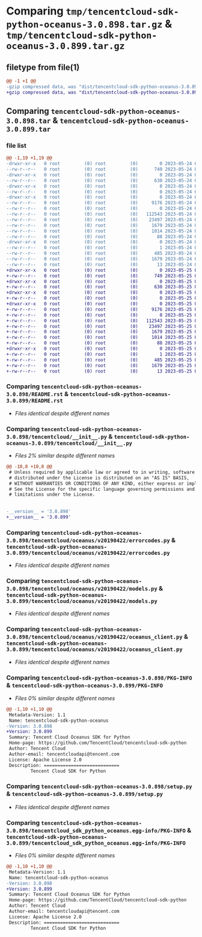 # Comparing `tmp/tencentcloud-sdk-python-oceanus-3.0.898.tar.gz` & `tmp/tencentcloud-sdk-python-oceanus-3.0.899.tar.gz`

## filetype from file(1)

```diff
@@ -1 +1 @@
-gzip compressed data, was "dist/tencentcloud-sdk-python-oceanus-3.0.898.tar", last modified: Wed May 24 02:02:53 2023, max compression
+gzip compressed data, was "dist/tencentcloud-sdk-python-oceanus-3.0.899.tar", last modified: Thu May 25 00:32:42 2023, max compression
```

## Comparing `tencentcloud-sdk-python-oceanus-3.0.898.tar` & `tencentcloud-sdk-python-oceanus-3.0.899.tar`

### file list

```diff
@@ -1,19 +1,19 @@
-drwxr-xr-x   0 root         (0) root         (0)        0 2023-05-24 02:02:53.000000 tencentcloud-sdk-python-oceanus-3.0.898/
--rw-r--r--   0 root         (0) root         (0)      749 2023-05-24 02:02:53.000000 tencentcloud-sdk-python-oceanus-3.0.898/README.rst
-drwxr-xr-x   0 root         (0) root         (0)        0 2023-05-24 02:02:53.000000 tencentcloud-sdk-python-oceanus-3.0.898/tencentcloud/
--rw-r--r--   0 root         (0) root         (0)      630 2023-05-24 02:02:53.000000 tencentcloud-sdk-python-oceanus-3.0.898/tencentcloud/__init__.py
-drwxr-xr-x   0 root         (0) root         (0)        0 2023-05-24 02:02:53.000000 tencentcloud-sdk-python-oceanus-3.0.898/tencentcloud/oceanus/
--rw-r--r--   0 root         (0) root         (0)        0 2023-05-24 02:02:53.000000 tencentcloud-sdk-python-oceanus-3.0.898/tencentcloud/oceanus/__init__.py
-drwxr-xr-x   0 root         (0) root         (0)        0 2023-05-24 02:02:53.000000 tencentcloud-sdk-python-oceanus-3.0.898/tencentcloud/oceanus/v20190422/
--rw-r--r--   0 root         (0) root         (0)     9176 2023-05-24 02:02:53.000000 tencentcloud-sdk-python-oceanus-3.0.898/tencentcloud/oceanus/v20190422/errorcodes.py
--rw-r--r--   0 root         (0) root         (0)        0 2023-05-24 02:02:53.000000 tencentcloud-sdk-python-oceanus-3.0.898/tencentcloud/oceanus/v20190422/__init__.py
--rw-r--r--   0 root         (0) root         (0)   112543 2023-05-24 02:02:53.000000 tencentcloud-sdk-python-oceanus-3.0.898/tencentcloud/oceanus/v20190422/models.py
--rw-r--r--   0 root         (0) root         (0)    23497 2023-05-24 02:02:53.000000 tencentcloud-sdk-python-oceanus-3.0.898/tencentcloud/oceanus/v20190422/oceanus_client.py
--rw-r--r--   0 root         (0) root         (0)     1679 2023-05-24 02:02:53.000000 tencentcloud-sdk-python-oceanus-3.0.898/PKG-INFO
--rw-r--r--   0 root         (0) root         (0)     1014 2023-05-24 02:02:53.000000 tencentcloud-sdk-python-oceanus-3.0.898/setup.py
--rw-r--r--   0 root         (0) root         (0)       88 2023-05-24 02:02:53.000000 tencentcloud-sdk-python-oceanus-3.0.898/setup.cfg
-drwxr-xr-x   0 root         (0) root         (0)        0 2023-05-24 02:02:53.000000 tencentcloud-sdk-python-oceanus-3.0.898/tencentcloud_sdk_python_oceanus.egg-info/
--rw-r--r--   0 root         (0) root         (0)        1 2023-05-24 02:02:53.000000 tencentcloud-sdk-python-oceanus-3.0.898/tencentcloud_sdk_python_oceanus.egg-info/dependency_links.txt
--rw-r--r--   0 root         (0) root         (0)      485 2023-05-24 02:02:53.000000 tencentcloud-sdk-python-oceanus-3.0.898/tencentcloud_sdk_python_oceanus.egg-info/SOURCES.txt
--rw-r--r--   0 root         (0) root         (0)     1679 2023-05-24 02:02:53.000000 tencentcloud-sdk-python-oceanus-3.0.898/tencentcloud_sdk_python_oceanus.egg-info/PKG-INFO
--rw-r--r--   0 root         (0) root         (0)       13 2023-05-24 02:02:53.000000 tencentcloud-sdk-python-oceanus-3.0.898/tencentcloud_sdk_python_oceanus.egg-info/top_level.txt
+drwxr-xr-x   0 root         (0) root         (0)        0 2023-05-25 00:32:42.000000 tencentcloud-sdk-python-oceanus-3.0.899/
+-rw-r--r--   0 root         (0) root         (0)      749 2023-05-25 00:32:41.000000 tencentcloud-sdk-python-oceanus-3.0.899/README.rst
+drwxr-xr-x   0 root         (0) root         (0)        0 2023-05-25 00:32:42.000000 tencentcloud-sdk-python-oceanus-3.0.899/tencentcloud/
+-rw-r--r--   0 root         (0) root         (0)      630 2023-05-25 00:32:41.000000 tencentcloud-sdk-python-oceanus-3.0.899/tencentcloud/__init__.py
+drwxr-xr-x   0 root         (0) root         (0)        0 2023-05-25 00:32:42.000000 tencentcloud-sdk-python-oceanus-3.0.899/tencentcloud/oceanus/
+-rw-r--r--   0 root         (0) root         (0)        0 2023-05-25 00:32:41.000000 tencentcloud-sdk-python-oceanus-3.0.899/tencentcloud/oceanus/__init__.py
+drwxr-xr-x   0 root         (0) root         (0)        0 2023-05-25 00:32:42.000000 tencentcloud-sdk-python-oceanus-3.0.899/tencentcloud/oceanus/v20190422/
+-rw-r--r--   0 root         (0) root         (0)     9176 2023-05-25 00:32:41.000000 tencentcloud-sdk-python-oceanus-3.0.899/tencentcloud/oceanus/v20190422/errorcodes.py
+-rw-r--r--   0 root         (0) root         (0)        0 2023-05-25 00:32:41.000000 tencentcloud-sdk-python-oceanus-3.0.899/tencentcloud/oceanus/v20190422/__init__.py
+-rw-r--r--   0 root         (0) root         (0)   112543 2023-05-25 00:32:41.000000 tencentcloud-sdk-python-oceanus-3.0.899/tencentcloud/oceanus/v20190422/models.py
+-rw-r--r--   0 root         (0) root         (0)    23497 2023-05-25 00:32:41.000000 tencentcloud-sdk-python-oceanus-3.0.899/tencentcloud/oceanus/v20190422/oceanus_client.py
+-rw-r--r--   0 root         (0) root         (0)     1679 2023-05-25 00:32:42.000000 tencentcloud-sdk-python-oceanus-3.0.899/PKG-INFO
+-rw-r--r--   0 root         (0) root         (0)     1014 2023-05-25 00:32:41.000000 tencentcloud-sdk-python-oceanus-3.0.899/setup.py
+-rw-r--r--   0 root         (0) root         (0)       88 2023-05-25 00:32:42.000000 tencentcloud-sdk-python-oceanus-3.0.899/setup.cfg
+drwxr-xr-x   0 root         (0) root         (0)        0 2023-05-25 00:32:42.000000 tencentcloud-sdk-python-oceanus-3.0.899/tencentcloud_sdk_python_oceanus.egg-info/
+-rw-r--r--   0 root         (0) root         (0)        1 2023-05-25 00:32:42.000000 tencentcloud-sdk-python-oceanus-3.0.899/tencentcloud_sdk_python_oceanus.egg-info/dependency_links.txt
+-rw-r--r--   0 root         (0) root         (0)      485 2023-05-25 00:32:42.000000 tencentcloud-sdk-python-oceanus-3.0.899/tencentcloud_sdk_python_oceanus.egg-info/SOURCES.txt
+-rw-r--r--   0 root         (0) root         (0)     1679 2023-05-25 00:32:42.000000 tencentcloud-sdk-python-oceanus-3.0.899/tencentcloud_sdk_python_oceanus.egg-info/PKG-INFO
+-rw-r--r--   0 root         (0) root         (0)       13 2023-05-25 00:32:42.000000 tencentcloud-sdk-python-oceanus-3.0.899/tencentcloud_sdk_python_oceanus.egg-info/top_level.txt
```

### Comparing `tencentcloud-sdk-python-oceanus-3.0.898/README.rst` & `tencentcloud-sdk-python-oceanus-3.0.899/README.rst`

 * *Files identical despite different names*

### Comparing `tencentcloud-sdk-python-oceanus-3.0.898/tencentcloud/__init__.py` & `tencentcloud-sdk-python-oceanus-3.0.899/tencentcloud/__init__.py`

 * *Files 2% similar despite different names*

```diff
@@ -10,8 +10,8 @@
 # Unless required by applicable law or agreed to in writing, software
 # distributed under the License is distributed on an "AS IS" BASIS,
 # WITHOUT WARRANTIES OR CONDITIONS OF ANY KIND, either express or implied.
 # See the License for the specific language governing permissions and
 # limitations under the License.
 
 
-__version__ = '3.0.898'
+__version__ = '3.0.899'
```

### Comparing `tencentcloud-sdk-python-oceanus-3.0.898/tencentcloud/oceanus/v20190422/errorcodes.py` & `tencentcloud-sdk-python-oceanus-3.0.899/tencentcloud/oceanus/v20190422/errorcodes.py`

 * *Files identical despite different names*

### Comparing `tencentcloud-sdk-python-oceanus-3.0.898/tencentcloud/oceanus/v20190422/models.py` & `tencentcloud-sdk-python-oceanus-3.0.899/tencentcloud/oceanus/v20190422/models.py`

 * *Files identical despite different names*

### Comparing `tencentcloud-sdk-python-oceanus-3.0.898/tencentcloud/oceanus/v20190422/oceanus_client.py` & `tencentcloud-sdk-python-oceanus-3.0.899/tencentcloud/oceanus/v20190422/oceanus_client.py`

 * *Files identical despite different names*

### Comparing `tencentcloud-sdk-python-oceanus-3.0.898/PKG-INFO` & `tencentcloud-sdk-python-oceanus-3.0.899/PKG-INFO`

 * *Files 0% similar despite different names*

```diff
@@ -1,10 +1,10 @@
 Metadata-Version: 1.1
 Name: tencentcloud-sdk-python-oceanus
-Version: 3.0.898
+Version: 3.0.899
 Summary: Tencent Cloud Oceanus SDK for Python
 Home-page: https://github.com/TencentCloud/tencentcloud-sdk-python
 Author: Tencent Cloud
 Author-email: tencentcloudapi@tencent.com
 License: Apache License 2.0
 Description: ============================
         Tencent Cloud SDK for Python
```

### Comparing `tencentcloud-sdk-python-oceanus-3.0.898/setup.py` & `tencentcloud-sdk-python-oceanus-3.0.899/setup.py`

 * *Files identical despite different names*

### Comparing `tencentcloud-sdk-python-oceanus-3.0.898/tencentcloud_sdk_python_oceanus.egg-info/PKG-INFO` & `tencentcloud-sdk-python-oceanus-3.0.899/tencentcloud_sdk_python_oceanus.egg-info/PKG-INFO`

 * *Files 0% similar despite different names*

```diff
@@ -1,10 +1,10 @@
 Metadata-Version: 1.1
 Name: tencentcloud-sdk-python-oceanus
-Version: 3.0.898
+Version: 3.0.899
 Summary: Tencent Cloud Oceanus SDK for Python
 Home-page: https://github.com/TencentCloud/tencentcloud-sdk-python
 Author: Tencent Cloud
 Author-email: tencentcloudapi@tencent.com
 License: Apache License 2.0
 Description: ============================
         Tencent Cloud SDK for Python
```

